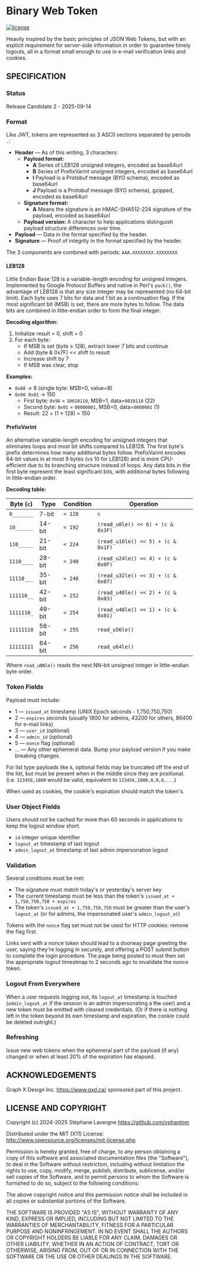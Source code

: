 # Binary Web Token

[![license](https://img.shields.io/github/license/vphantom/bwt.svg?style=plastic)]()

<!-- [![GitHub release](https://img.shields.io/github/release/vphantom/bwt.svg?style=plastic)]() -->

Heavily inspired by the basic principles of JSON Web Tokens, but with an explicit requirement for server-side information in order to guarantee timely logouts, all in a format small enough to use in e-mail verification links and cookies.

## SPECIFICATION

### Status

Release Candidate 2 - 2025-09-14

### Format

Like JWT, tokens are represented as 3 ASCII sections separated by periods `.`:

* **Header** — As of this writing, 3 characters:
  * **Payload format:**
    * **A** Series of LEB128 unsigned integers, encoded as base64url
    * **B** Series of PrefixVarint unsigned integers, encoded as base64url
    * **I** Payload is a Protobuf message (BYO schema), encoded as base64url
    * **J** Payload is a Protobuf message (BYO schema), gzipped, encoded as base64url
  * **Signature format:**
    * **A** Means the signature is an HMAC-SHA512-224 signature of the payload, encoded as base64url
  * **Payload version:** A character to help applications distinguish payload structure differences over time.
* **Payload** — Data in the format specified by the header.
* **Signature** — Proof of integrity in the format specified by the header.

The 3 components are combined with periods: `AAA.XXXXXXXX.XXXXXXXX`

#### LEB128

Little Endian Base 128 is a variable-length encoding for unsigned integers. Implemented by Google Protocol Buffers and native in Perl's `pack()`, the advantage of LEB128 is that any size integer may be represented (no 64-bit limit).  Each byte uses 7 bits for data and 1 bit as a continuation flag. If the most significant bit (MSB) is set, there are more bytes to follow. The data bits are combined in little-endian order to form the final integer.

**Decoding algorithm:**

1. Initialize result = 0, shift = 0
2. For each byte:
   - If MSB is set (byte ≥ 128), extract lower 7 bits and continue
   - Add (byte & 0x7F) << shift to result
   - Increase shift by 7
   - If MSB was clear, stop

**Examples:**

- `0x08` → 8 (single byte: MSB=0, value=8)
- `0x96 0x01` → 150
  - First byte: `0x96` = `10010110`, MSB=1, data=`0010110` (22)
  - Second byte: `0x01` = `00000001`, MSB=0, data=`0000001` (1)
  - Result: 22 + (1 × 128) = 150

#### PrefixVarint

An alternative variable-length encoding for unsigned integers that eliminates loops and most bit shifts compared to LEB128.  The first byte's prefix determines how many additional bytes follow. PrefixVarint encodes 64-bit values in at most 9 bytes (vs 10 for LEB128) and is more CPU-efficient due to its branching structure instead of loops.  Any data bits in the first byte represent the least significant bits, with additional bytes following in little-endian order.

**Decoding table:**

| Byte (`c`) | Type   | Condition | Operation                          |
| ---------- | ------ | --------- | ---------------------------------- |
| `0_______` | 7-bit  | `< 128`   | `c`                                |
| `10______` | 14-bit | `< 192`   | `(read_u8le() << 6) + (c & 0x3F)`  |
| `110_____` | 21-bit | `< 224`   | `(read_u16le() << 5) + (c & 0x1F)` |
| `1110____` | 28-bit | `< 240`   | `(read_u24le() << 4) + (c & 0x0F)` |
| `11110___` | 35-bit | `< 248`   | `(read_u32le() << 3) + (c & 0x07)` |
| `111110__` | 42-bit | `< 252`   | `(read_u40le() << 2) + (c & 0x03)` |
| `1111110_` | 49-bit | `< 254`   | `(read_u48le() << 1) + (c & 0x01)` |
| `11111110` | 56-bit | `< 255`   | `read_u56le()`                     |
| `11111111` | 64-bit | `< 256`   | `read_u64le()`                     |

Where `read_uNNle()` reads the next NN-bit unsigned integer in little-endian byte order.

### Token Fields

Payload must include:

* 1 — `issued_at` timestamp (UNIX Epoch seconds - 1,750,750,750)
* 2 — `expires` seconds (usually 1800 for admins, 43200 for others, 86400 for e-mail links)
* 3 — `user_id` (optional)
* 4 — `admin_id` (optional)
* 5 — `nonce` flag (optional)
* ... — Any other ephemeral data. Bump your payload version if you make breaking changes.

For list type payloads like `A`, optional fields may be truncated off the end of the list, but must be present when in the middle since they are positional. (i.e. `123456,1800` would be valid, equivalent to `123456,1800,0,0,0,...`)

When used as cookies, the cookie's expiration should match the token's.

### User Object Fields

Users should not be cached for more than 60 seconds in applications to keep the logout window short.

* `id` integer unique identifier
* `logout_at` timestamp of last logout
* `admin_logout_at` timestamp of last admin impersonation logout

### Validation

Several conditions must be met:

* The signature must match today's or yesterday's server key
* The current timestamp must be less than the token's `issued_at + 1,750,750,750 + expires`
* The token's `issued_at + 1,750,750,750` must be greater than the user's `logout_at` (or for admins, the impersonated user's `admin_logout_at`)

Tokens with the `nonce` flag set must not be used for HTTP cookies: remove the flag first.

Links sent with a nonce token should lead to a doorway page greeting the user, saying they're logging in securely, and offering a POST submit button to complete the login procedure.  The page being posted to must then set the appropriate logout timestmap to 2 seconds ago to invalidate the nonce token.

### Logout From Everywhere

When a user requests logging out, its `logout_at` timestamp is touched (`admin_logout_at` if the session is an admin impersonating a the user) and a new token must be emitted with cleared credentials.  (Or if there is nothing left in the token beyond its own timestamp and expiration, the cookie could be deleted outright.)

### Refreshing

Issue new web tokens when the ephemeral part of the payload (if any) changed or when at least 20% of the expiration has elapsed.

## ACKNOWLEDGEMENTS

Graph X Design Inc. https://www.gxd.ca/ sponsored part of this project.

## LICENSE AND COPYRIGHT

Copyright (c) 2024-2025 Stéphane Lavergne <https://github.com/vphantom>

Distributed under the MIT (X11) License:
http://www.opensource.org/licenses/mit-license.php

Permission is hereby granted, free of charge, to any person obtaining a copy of this software and associated documentation files (the "Software"), to deal in the Software without restriction, including without limitation the rights to use, copy, modify, merge, publish, distribute, sublicense, and/or sell copies of the Software, and to permit persons to whom the Software is furnished to do so, subject to the following conditions:

The above copyright notice and this permission notice shall be included in all copies or substantial portions of the Software.

THE SOFTWARE IS PROVIDED "AS IS", WITHOUT WARRANTY OF ANY KIND, EXPRESS OR IMPLIED, INCLUDING BUT NOT LIMITED TO THE WARRANTIES OF MERCHANTABILITY, FITNESS FOR A PARTICULAR PURPOSE AND NONINFRINGEMENT. IN NO EVENT SHALL THE AUTHORS OR COPYRIGHT HOLDERS BE LIABLE FOR ANY CLAIM, DAMAGES OR OTHER LIABILITY, WHETHER IN AN ACTION OF CONTRACT, TORT OR OTHERWISE, ARISING FROM, OUT OF OR IN CONNECTION WITH THE SOFTWARE OR THE USE OR OTHER DEALINGS IN THE SOFTWARE.
